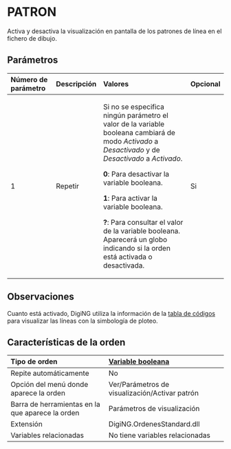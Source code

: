 # PATRON

Activa y desactiva la visualización en pantalla de los patrones de línea en el fichero de dibujo.

## Parámetros

<table>
  <thead>
    <tr>
      <th style="text-align:left">N&#xFA;mero de par&#xE1;metro</th>
      <th style="text-align:left">Descripci&#xF3;n</th>
      <th style="text-align:left">Valores</th>
      <th style="text-align:left">Opcional</th>
    </tr>
  </thead>
  <tbody>
    <tr>
      <td style="text-align:left">1</td>
      <td style="text-align:left">Repetir</td>
      <td style="text-align:left">
        <p>Si no se especifica ning&#xFA;n par&#xE1;metro el valor de la variable
          booleana cambiar&#xE1; de modo <em>Activado</em> a <em>Desactivado</em> y de <em>Desactivado</em> a <em>Activado</em>.</p>
        <p><b>0</b>: Para desactivar la variable booleana.</p>
        <p><b>1</b>: Para activar la variable booleana.</p>
        <p><b>?</b>: Para consultar el valor de la variable booleana. Aparecer&#xE1;
          un globo indicando si la orden est&#xE1; activada o desactivada.</p>
      </td>
      <td style="text-align:left">Si</td>
    </tr>
  </tbody>
</table>

## Observaciones

Cuanto está activado, DigiNG utiliza la información de la [tabla de códigos](/digi3d-net/referencia/editor-de-tablas-de-codigos/) para visualizar las líneas con la simbología de ploteo.

## Características de la orden

| Tipo de orden | [Variable booleana](patron.md) |
| :--- | :--- |
| Repite automáticamente | No |
| Opción del menú donde aparece la orden | Ver/Parámetros de visualización/Activar patrón |
| Barra de herramientas en la que aparece la orden | Parámetros de visualización |
| Extensión | DigiNG.OrdenesStandard.dll |
| Variables relacionadas | No tiene variables relacionadas |

